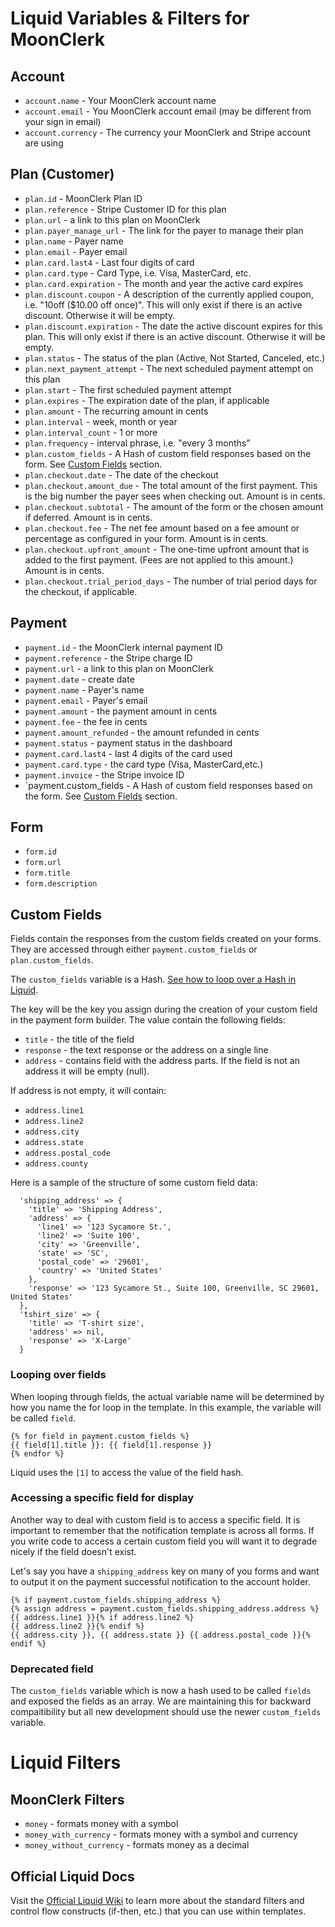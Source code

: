 # Liquid Variables & Filters for MoonClerk

## Account
- `account.name` -  Your MoonClerk account name
- `account.email` - You MoonClerk account email (may be different from your sign in email)
- `account.currency` - The currency your MoonClerk and Stripe account are using

## Plan (Customer)
- `plan.id` - MoonClerk Plan ID
- `plan.reference` - Stripe Customer ID for this plan
- `plan.url` - a link to this plan on MoonClerk
- `plan.payer_manage_url` - The link for the payer to manage their plan
- `plan.name` - Payer name
- `plan.email` - Payer email
- `plan.card.last4` - Last four digits of card
- `plan.card.type` - Card Type, i.e. Visa, MasterCard, etc.
- `plan.card.expiration` - The month and year the active card expires
- `plan.discount.coupon` - A description of the currently applied coupon, i.e. "10off ($10.00 off once)". This will only exist if there is an active discount. Otherwise it will be empty.
- `plan.discount.expiration` - The date the active discount expires for this plan. This will only exist if there is an active discount. Otherwise it will be empty.
- `plan.status` - The status of the plan (Active, Not Started, Canceled, etc.)
- `plan.next_payment_attempt` -  The next scheduled payment attempt on this plan
- `plan.start` - The first scheduled payment attempt
- `plan.expires` - The expiration date of the plan, if applicable
- `plan.amount` - The recurring amount in cents
- `plan.interval` - week, month or year
- `plan.interval_count` - 1 or more
- `plan.frequency` - interval phrase, i.e. "every 3 months”
- `plan.custom_fields` - A Hash of custom field responses based on the form. See [Custom Fields](#custom-fields) section.
- `plan.checkout.date` - The date of the checkout
- `plan.checkout.amount_due` - The total amount of the first payment. This is the big number the payer sees when checking out. Amount is in cents.
- `plan.checkout.subtotal` - The amount of the form or the chosen amount if deferred. Amount is in cents.
- `plan.checkout.fee` - The net fee amount based on a fee amount or percentage as configured in your form. Amount is in cents.
- `plan.checkout.upfront_amount` - The one-time upfront amount that is added to the first payment. (Fees are not applied to this amount.) Amount is in cents.
- `plan.checkout.trial_period_days` - The number of trial period days for the checkout, if applicable.

## Payment
- `payment.id` - the MoonClerk internal payment ID
- `payment.reference` - the Stripe charge ID
- `payment.url` - a link to this plan on MoonClerk
- `payment.date` - create date
- `payment.name` - Payer's name
- `payment.email` - Payer's email
- `payment.amount` - the payment amount in cents
- `payment.fee` - the fee in cents
- `payment.amount_refunded` - the amount refunded in cents
- `payment.status` - payment status in the dashboard
- `payment.card.last4` - last 4 digits of the card used
- `payment.card.type` - the card type (Visa, MasterCard,etc.)
- `payment.invoice` - the Stripe invoice ID
- `payment.custom_fields - A Hash of custom field responses based on the form. See [Custom Fields](#custom-fields) section.

## Form
- `form.id`
- `form.url`
- `form.title`
- `form.description`

## Custom Fields

Fields contain the responses from the custom fields created on your
forms. They are accessed through either `payment.custom_fields` or `plan.custom_fields`.

The `custom_fields` variable is a Hash. [See how to loop over a Hash in Liquid](https://github.com/Shopify/liquid/wiki/Liquid-for-Designers#for-loops).

The key will be the key you assign during the creation of your custom field in the payment form builder. The value contain the following fields:

- `title` - the title of the field
- `response` - the text response or the address on a single line
- `address` - contains field with the address parts. If the field is not an address it will be empty (null).

If address is not empty, it will contain:

- `address.line1`
- `address.line2`
- `address.city`
- `address.state`
- `address.postal_code`
- `address.county`

Here is a sample of the structure of some custom field data:

```
  'shipping_address' => {
    'title' => 'Shipping Address',
    'address' => {
      'line1' => '123 Sycamore St.',
      'line2' => 'Suite 100',
      'city' => 'Greenville',
      'state' => 'SC',
      'postal_code' => '29601',
      'country' => 'United States'
    },
    'response' => '123 Sycamore St., Suite 100, Greenville, SC 29601, United States'
  },
  'tshirt_size' => {
    'title' => 'T-shirt size',
    'address' => nil,
    'response' => 'X-Large'
  }
```

### Looping over fields

When looping through fields, the actual variable name will be determined
by how you name the for loop in the template. In this example, the variable
will be called `field`.

```Liquid
{% for field in payment.custom_fields %}
{{ field[1].title }}: {{ field[1].response }}
{% endfor %}
```

Liquid uses the `[1]` to access the value of the field hash.


### Accessing a specific field for display

Another way to deal with custom field is to access a specific field. It is important to remember that the notification template is across all forms. If you write code to access a certain custom field you will want it to degrade nicely if the field doesn't exist.

Let's say you have a `shipping_address` key on many of you forms and want to output it on the payment successful notification to the account holder.

```Liquid
{% if payment.custom_fields.shipping_address %}
{% assign address = payment.custom_fields.shipping_address.address %}
{{ address.line1 }}{% if address.line2 %}
{{ address.line2 }}{% endif %}
{{ address.city }}, {{ address.state }} {{ address.postal_code }}{% endif %}
```

### Deprecated field

The `custom_fields` variable which is now a hash used to be called `fields` and exposed the fields as an array. We are maintaining this for backward compaitibility but all new development should use the newer `custom_fields` variable.


# Liquid Filters

## MoonClerk Filters
- `money` - formats money with a symbol
- `money_with_currency` - formats money with a symbol and currency
- `money_without_currency` - formats money as a decimal

## Official Liquid Docs

Visit the [Official Liquid Wiki](https://github.com/Shopify/liquid/wiki/Liquid-for-Designers)
to learn more about the standard filters and control flow constructs (if-then, etc.)
that you can use within templates.